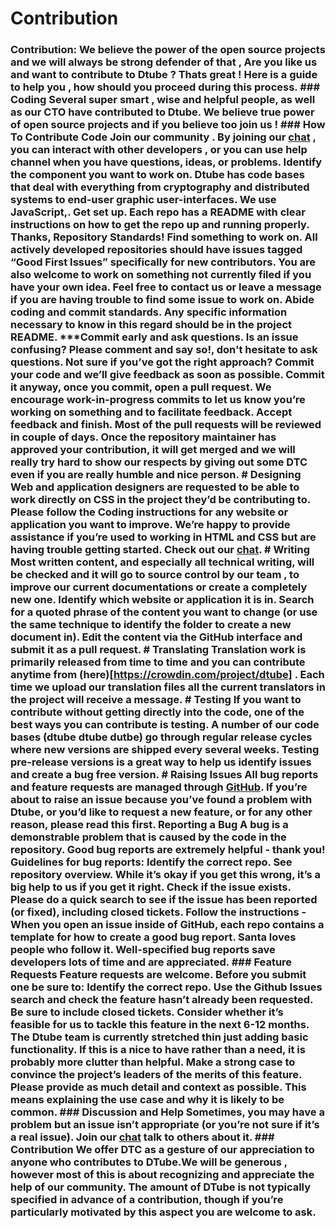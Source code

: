 # Contribution
### Contribution: We believe the power of the open source projects and we will always be strong defender of that , Are you like us and want to contribute to Dtube ? Thats great ! Here is a guide to help you , how should you proceed during this process.  ### Coding Several super smart , wise and helpful people, as well as our CTO have contributed to Dtube. We believe true power of open source projects and if you believe too join us !  ### How To Contribute Code Join our community . By joining our [chat](https://discord.gg/BcTr97) , you can interact with other developers , or you can use **help** channel when you have questions, ideas, or problems. Identify the component you want to work on. Dtube  has code bases that deal with everything from cryptography and distributed systems to end-user graphic user-interfaces. We use  JavaScript,.  **Get set up.** Each repo has a README with clear instructions on how to get the repo up and running properly. Thanks, Repository Standards! Find something to work on. All actively developed repositories should have issues tagged “Good First Issues” specifically for new contributors. You are also welcome to work on something not currently filed if you have your own idea. Feel free to contact us or leave a message if you are having trouble to find some issue to work on. **Abide coding and commit standards**. Any specific information necessary to know in this regard should be in the project README. ***Commit early and ask questions. Is an issue confusing? Please comment and say so!, don't hesitate to ask questions. Not sure if you’ve got the right approach? Commit your code and we’ll give feedback as soon as possible. Commit it anyway, once you commit, open a pull request. We encourage work-in-progress commits to let us know you’re working on something and to facilitate feedback. **Accept feedback and finish**. Most of the pull requests will be reviewed in couple of days. Once the repository maintainer has approved your contribution, it will get merged and we will really try hard to show our respects by giving out some DTC even if you are really humble and nice person. # Designing Web and application designers are requested to be able to work directly on CSS in the project they’d be contributing to. Please follow the Coding instructions for any website or application you want to improve.  We’re happy to provide assistance if you’re used to working in HTML and CSS but are having trouble getting started. Check out our [chat](https://discord.gg/BcTr9).  # Writing Most written content, and especially all technical writing, will be checked and it will go to source control by our team , to improve our current documentations or create a completely new one.  Identify which website or application it is in. Search for a quoted phrase of the content you want to change (or use the same technique to identify the folder to create a new document in). Edit the content via the GitHub interface and submit it as a pull request. # Translating Translation work is primarily released from time to time and you can contribute anytime from (here)[https://crowdin.com/project/dtube] . Each time we upload our translation files all the current translators in the project will receive a message.  # Testing If you want to contribute without getting directly into the code, one of the best ways you can contribute is testing.  A number of our code bases (dtube dtube dutbe) go through regular release cycles where new versions are shipped every several weeks. Testing pre-release versions is a great way to help us identify issues and create a bug free version.    # Raising Issues All bug reports and feature requests are managed through [GitHub](https://github.com/dtube).  If you’re about to raise an issue because you’ve found a problem with Dtube, or you’d like to request a new feature, or for any other reason, please read this first.  Reporting a Bug A bug is a demonstrable problem that is caused by the code in the repository. Good bug reports are extremely helpful - thank you! Guidelines for bug reports:  Identify the correct repo. See repository overview. While it’s okay if you get this wrong, it’s a big help to us if you get it right. Check if the issue exists. Please do a quick search to see if the issue has been reported (or fixed), including closed tickets. Follow the instructions - When you open an issue inside of GitHub, each repo contains a template for how to create a good bug report. Santa loves people who follow it. Well-specified bug reports save developers lots of time and are appreciated.  ### Feature Requests Feature requests are welcome. Before you submit one be sure to:  Identify the correct repo. Use the Github Issues search and check the feature hasn’t already been requested. Be sure to include closed tickets. Consider whether it’s feasible for us to tackle this feature in the next 6-12 months. The Dtube team is currently stretched thin just adding basic functionality. If this is a nice to have rather than a need, it is probably more clutter than helpful. Make a strong case to convince the project’s leaders of the merits of this feature. Please provide as much detail and context as possible. This means explaining the use case and why it is likely to be common. ### Discussion and Help Sometimes, you may have a problem but an issue isn’t appropriate (or you’re not sure if it’s a real issue).  Join our [chat](https://discord.gg/dtube) talk to others about it.  ### Contribution We offer DTC as a gesture of our appreciation to anyone who contributes to DTube.We will be generous , however most of this is about recognizing and appreciate the help of our community.  The amount of DTube is not typically specified in advance of a contribution, though if you’re particularly motivated by this aspect you are welcome to ask.
